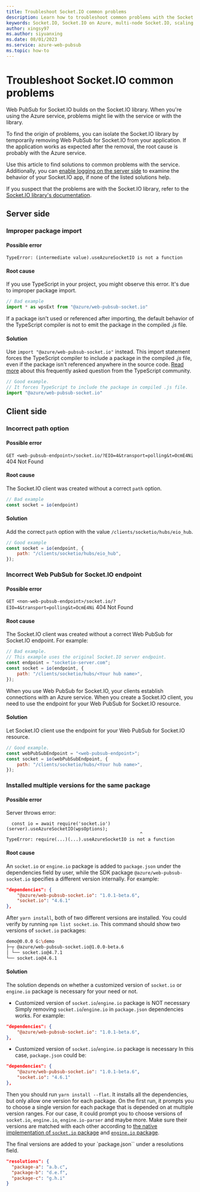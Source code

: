 ```yaml
---
title: Troubleshoot Socket.IO common problems
description: Learn how to troubleshoot common problems with the Socket.IO library and the Azure Web PubSub service.
keywords: Socket.IO, Socket.IO on Azure, multi-node Socket.IO, scaling Socket.IO, Socket.IO issues, socketio, azure socketio
author: xingsy97
ms.author: siyuanxing
ms.date: 08/01/2023
ms.service: azure-web-pubsub
ms.topic: how-to
---
```

# Troubleshoot Socket.IO common problems

Web PubSub for Socket.IO builds on the Socket.IO library. When you're using the Azure service, problems might lie with the service or with the library.

To find the origin of problems, you can isolate the Socket.IO library by temporarily removing Web PubSub for Socket.IO from your application. If the application works as expected after the removal, the root cause is probably with the Azure service.

Use this article to find solutions to common problems with the service. Additionally, you can [enable logging on the server side](./socketio-troubleshoot-logging.md#server-side) to examine the behavior of your Socket.IO app, if none of the listed solutions help.

If you suspect that the problems are with the Socket.IO library, refer to the [Socket.IO library's documentation](https://socket.io/docs/v4/troubleshooting-connection-issues/).

## Server side

### Improper package import

#### Possible error

`TypeError: (intermediate value).useAzureSocketIO is not a function`

#### Root cause

If you use TypeScript in your project, you might observe this error. It's due to improper package import.

```typescript
// Bad example
import * as wpsExt from "@azure/web-pubsub-socket.io"
```

If a package isn't used or referenced after importing, the default behavior of the TypeScript compiler is not to emit the package in the compiled *.js* file.

#### Solution

Use `import "@azure/web-pubsub-socket.io"` instead. This import statement forces the TypeScript compiler to include a package in the compiled *.js* file, even if the package isn't referenced anywhere in the source code. [Read more](https://github.com/Microsoft/TypeScript/wiki/FAQ#why-are-imports-being-elided-in-my-emit) about this frequently asked question from the TypeScript community.

```typescript
// Good example. 
// It forces TypeScript to include the package in compiled .js file.
import "@azure/web-pubsub-socket.io"
```

## Client side

### Incorrect path option

#### Possible error

`GET <web-pubsub-endpoint>/socket.io/?EIO=4&transport=polling&t=OcmE4Ni` 404 Not Found

#### Root cause

The Socket.IO client was created without a correct `path` option.

```javascript
// Bad example
const socket = io(endpoint)
```

#### Solution 

Add the correct `path` option with the value `/clients/socketio/hubs/eio_hub`.

```javascript
// Good example
const socket = io(endpoint, {
    path: "/clients/socketio/hubs/eio_hub",
});
```

### Incorrect Web PubSub for Socket.IO endpoint

#### Possible error

`GET <non-web-pubsub-endpoint>/socket.io/?EIO=4&transport=polling&t=OcmE4Ni` 404 Not Found

#### Root cause

The Socket.IO client was created without a correct Web PubSub for Socket.IO endpoint. For example:

```javascript
// Bad example. 
// This example uses the original Socket.IO server endpoint. 
const endpoint = "socketio-server.com";
const socket = io(endpoint, {
    path: "/clients/socketio/hubs/<Your hub name>",
});
```

When you use Web PubSub for Socket.IO, your clients establish connections with an Azure service. When you create a Socket.IO client, you need to use the endpoint for your Web PubSub for Socket.IO resource.  

#### Solution

Let Socket.IO client use the endpoint for your Web PubSub for Socket.IO resource.

```javascript
// Good example.
const webPubSubEndpoint = "<web-pubsub-endpoint>";
const socket = io(webPubSubEndpoint, {
    path: "/clients/socketio/hubs/<Your hub name>",
});
```

### Installed multiple versions for the same package

#### Possible error

Server throws error:
```
  const io = await require('socket.io')(server).useAzureSocketIO(wpsOptions);        
                                                  ^
TypeError: require(...)(...).useAzureSocketIO is not a function
```

#### Root cause

An `socket.io` or `engine.io` package is added to `package.json` under the dependencies field by user, while the SDK package `@azure/web-pubsub-socket.io` specifies a different version internally. For example:
```json
"dependencies": {
    "@azure/web-pubsub-socket.io": "1.0.1-beta.6",
    "socket.io": "4.6.1"
},
```

After `yarn install`, both of two different versions are installed. You could verify by running `npm list socket.io`.
This command should show two versions of `socket.io` packages:
```bash
demo@0.0.0 G:\demo
├─┬ @azure/web-pubsub-socket.io@1.0.0-beta.6
│ └── socket.io@4.7.1
└── socket.io@4.6.1
```

#### Solution
The solution depends on whether a customized version of `socket.io` or `engine.io` package is necessary for your need or not.

- Customized version of `socket.io`/`engine.io` package is NOT necessary
Simply removing `socket.io`/`engine.io` in `package.json` dependencies works. For example:
```json
"dependencies": {
    "@azure/web-pubsub-socket.io": "1.0.1-beta.6",
},
```

- Customized version of `socket.io`/`engine.io` package is necessary
In this case, `package.json` could be:
```json
"dependencies": {
    "@azure/web-pubsub-socket.io": "1.0.1-beta.6",
    "socket.io": "4.6.1"
},
```

Then you should run `yarn install --flat`. It installs all the dependencies, but only allow one version for each package. On the first run, it prompts you to choose a single version for each package that is depended on at multiple version ranges. 
For our case, it could prompt you to choose versions of `socket.io`, `engine.io`, `engine.io-parser` and maybe more. Make sure their versions are matched with each other according to [the native implementation of `socket.io` package](https://github.com/socketio/socket.io/) and [`engine.io` package](https://github.com/socketio/engine.io/).

The final versions are added to your `package.json`` under a resolutions field.
```json
"resolutions": {
  "package-a": "a.b.c",
  "package-b": "d.e.f",
  "package-c": "g.h.i"
}
```